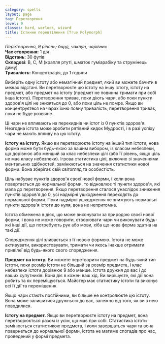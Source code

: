 ```yaml
---
category: spells
layout: page
tag: Перетворення
level: 9
classes: bard, warlock, wizard
title: Істинне перевтілення [True Polymorph]
---
```


_Перетворення, 9 рівень; бард, чаклун, чарівник_    
**Час створення:** 1 дія    
**Відстань:** 30 футів    
**Складові:** В, С, М (крапля ртуті, шматок гуміарабіку та струмінець диму)    
**Тривалість:** Концентрація, до 1 години    

Виберіть одну істоту або немагічний предмет, який ви можете бачити в межах відстані. Ви перетворюєте цю істоту на іншу істоту, істоту на предмет, або предмет на істоту (предмет не повинна тримати при собі інша істота). Перетворення триває, поки діють чари, або поки пункти здоров'я цілі не знизяться до 0, або поки ціль не помре. Якщо ви концентруєтеся на чарах їхню повну тривалість, перетворення триває, поки не буде розвіяне.    

Ці чари не впливають на перекиднів чи істот із 0 пунктів здоров'я. Незгодна істота може зробити рятівний кидок Мудрості, і в разі успіху чари не мають впливу на цю істоту.    

**Істоту на істоту.** Якщо ви перетворюєте істоту на інший тип істоти, нова форма може бути будь-якою за вашим вибором, із класом небезпеки, що дорівнює або менший за клас небезпеки цілі (або її рівень, якщо ціль не має класу небезпеки). Ігрова статистика цілі, включно зі значеннями ментальних здібностей, замінюються на значення статистики нової форми. Вона зберігає свій світогляд та особистість.    

Ціль набуває пунктів здоров'я своєї нової форми, і коли вона повертається до нормальної форми, то відновлює ті пункти здоров'я, які мала до перетворення. Якщо перетворення сталося унаслідок зниження пунктів здоров'я до 0, усі надмірні ушкодження переходять до нормальної форми. Поки надмірні ушкодження не знижують нормальні пункти здоров'я істоти до нуля, вона не непритомна.    

Істота обмежена в діях, що може виконувати за природою своєї нової форми, і вона не може говорити, створювати чари чи виконувати будь-які інші дії, що потребують рук або мови, хіба що нова форма здатна на такі дії.    

Спорядження цілі зливається з її новою формою. Істота не може активувати, використовувати, тримати чи якось інакше отримати привілеї від будь-якого свого спорядження.    

**Предмет на істоту.** Ви можете перетворити предмет на будь-який тип істоти, поки розмір істоти не більший за розмір предмета, і клас небезпеки істоти дорівнює 9 або менше. Істота дружня до вас і до ваших супутників. Вона діє в кожен ваш хід. Ви вирішуєте, які дії вона робить та як переміщується. Майстер має статистику істоти та виконує всі її дії та переміщення.    

Якщо чари стають постійними, ви більше не контролюєте цю істоту. Вона може залишитися дружньою до вас, залежно від того, як ви з нею поводилися.    

**Істоту на предмет.** Якщо ви перетворюєте істоту на предмет, вона перетворюється разом із усім, що має при собі. Статистика істоти замінюється статистикою предмета, і коли завершаться чари та вона повернеться до нормальної форми, істота не матиме спогадів про час, проведений у формі предмета. 
